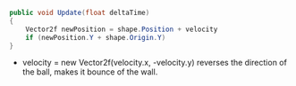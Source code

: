 
```C#
public void Update(float deltaTime)
{
	Vector2f newPosition = shape.Position + velocity
	if (newPosition.Y + shape.Origin.Y)
}
```

- velocity = new Vector2f(velocity.x, -velocity.y)
	reverses the direction of the ball, makes it bounce of the wall.